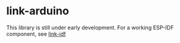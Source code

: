 # link-arduino
This library is still under early development. For a working ESP-IDF component, see [link-idf](link-idf)
